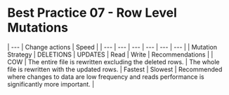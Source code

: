 # Best Practice 07 - Row Level Mutations

| --- | Change actions | Speed |
| --- | --- | --- | --- | --- | --- |
| Mutation Strategy | DELETIONS | UPDATES | Read | Write | Recommendations |
| COW | The entire file is rewritten excluding the deleted rows. | The whole file is rewritten with the updated rows. | Fastest | Slowest | Recommended where changes to data are low frequency and reads performance is significantly more important. | 
